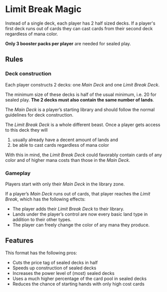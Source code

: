 # Limit Break Magic
Instead of a single deck, each player has 2 half sized decks. If a player's first deck runs out of cards they can cast cards from their second deck regardless of mana color.

**Only 3 booster packs per player** are needed for sealed play.

## Rules
### Deck construction
Each player constructs 2 decks: one *Main Deck* and one *Limit Break Deck*.

The minimum size of these decks is half of the usual minimum, i.e. 20 for sealed play. **The 2 decks must also contain the same number of lands**.

The *Main Deck* is a player’s starting library and should follow the normal guidelines for deck construction.

The *Limit Break Deck* is a whole different beast. Once a player gets access to this deck they will
1) usually already have a decent amount of lands and
2) be able to cast cards regardless of mana color

With this in mind, the *Limit Break Deck* could favorably contain cards of any color and of higher mana costs than those in the *Main Deck*.

### Gameplay
Players start with only their *Main Deck* in the library zone.

If a player’s *Main Deck* runs out of cards, that player reaches the *Limit Break*, which has the following effects:
* The player adds their *Limit Break Deck* to their library.
* Lands under the player’s control are now every basic land type in addition to their other types.
* The player can freely change the color of any mana they produce.

## Features
This format has the following pros:
* Cuts the price tag of sealed decks in half
* Speeds up construction of sealed decks
* Increases the power level of (most) sealed decks
* Uses a much higher percentage of the card pool in sealed decks
* Reduces the chance of starting hands with only high cost cards
